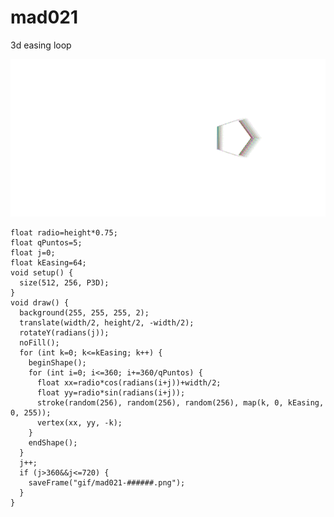 # mad021
3d easing loop

![mad021](https://github.com/nicolasbaez/mad021/blob/master/mad021.gif)

```processing
float radio=height*0.75;
float qPuntos=5;
float j=0;
float kEasing=64;
void setup() {
  size(512, 256, P3D);
}
void draw() {
  background(255, 255, 255, 2);
  translate(width/2, height/2, -width/2);
  rotateY(radians(j));
  noFill();
  for (int k=0; k<=kEasing; k++) {
    beginShape();
    for (int i=0; i<=360; i+=360/qPuntos) {
      float xx=radio*cos(radians(i+j))+width/2;
      float yy=radio*sin(radians(i+j));
      stroke(random(256), random(256), random(256), map(k, 0, kEasing, 0, 255));
      vertex(xx, yy, -k);
    }
    endShape();
  }
  j++;
  if (j>360&&j<=720) {
    saveFrame("gif/mad021-######.png");
  }
}
```
